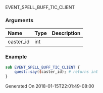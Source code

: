 EVENT_SPELL_BUFF_TIC_CLIENT
### Arguments
**Name**|**Type**|**Description**
:-----|:-----|:-----
caster_id|int|
### Example
```perl
sub EVENT_SPELL_BUFF_TIC_CLIENT {
	quest::say($caster_id); # returns int
}
```

Generated On 2018-01-15T22:01:49-08:00